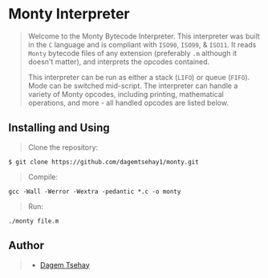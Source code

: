 # Monty Interpreter

> Welcome to the Monty Bytecode Interpreter. This interpreter was built in the ``` C ``` language and is compliant with `ISO90`, `ISO99`, & `ISO11`. It reads `Monty` bytecode files of any extension (preferably `.m` although it doesn't matter), and interprets the opcodes contained.
>
> This interpreter can be run as either a stack (`LIFO`) or queue (`FIFO`). Mode can be switched mid-script. The interpreter can handle a variety of Monty opcodes, including printing, mathematical operations, and more - all handled opcodes are listed below.

## Installing and Using

> Clone the repository:
```
$ git clone https://github.com/dagemtsehay1/monty.git
```
> Compile: 
```
gcc -Wall -Werror -Wextra -pedantic *.c -o monty
```
> Run:
```
./monty file.m
```

## Author 
> - [Dagem Tsehay](https://github.com/dagemtsehay1)
